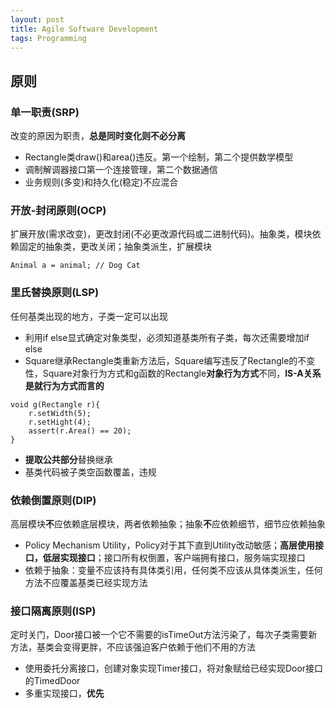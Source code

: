 ```yaml
---
layout: post
title: Agile Software Development
tags: Programming
---
```


## 原则

### 单一职责(SRP)

改变的原因为职责，**总是同时变化则不必分离**

- Rectangle类draw()和area()违反。第一个绘制，第二个提供数学模型
- 调制解调器接口第一个连接管理，第二个数据通信
- 业务规则(多变)和持久化(稳定)不应混合

### 开放-封闭原则(OCP)

扩展开放(需求改变)，更改封闭(不必更改源代码或二进制代码)。抽象类，模块依赖固定的抽象类，更改关闭；抽象类派生，扩展模块
```
Animal a = animal; // Dog Cat
```

### 里氏替换原则(LSP)

任何基类出现的地方，子类一定可以出现
- 利用if else显式确定对象类型，必须知道基类所有子类，每次还需要增加if else
- Square继承Rectangle类重新方法后，Square编写违反了Rectangle的不变性，Square对象行为方式和g函数的Rectangle**对象行为方式**不同，**IS-A关系是就行为方式而言的**
```
void g(Rectangle r){
	r.setWidth(5);
	r.setHight(4);
	assert(r.Area() == 20);
}
```
- **提取公共部分**替换继承
- 基类代码被子类空函数覆盖，违规

### 依赖倒置原则(DIP)

高层模块**不**应依赖底层模块，两者依赖抽象；抽象**不**应依赖细节，细节应依赖抽象

- Policy Mechanism Utility，Policy对于其下直到Utility改动敏感；**高层使用接口，低层实现接口**；接口所有权倒置，客户端拥有接口，服务端实现接口
- 依赖于抽象：变量不应该持有具体类引用，任何类不应该从具体类派生，任何方法不应覆盖基类已经实现方法

### 接口隔离原则(ISP)

定时关门，Door接口被一个它不需要的isTimeOut方法污染了，每次子类需要新方法，基类会变得更胖，不应该强迫客户依赖于他们不用的方法

- 使用委托分离接口，创建对象实现Timer接口，将对象赋给已经实现Door接口的TimedDoor
- 多重实现接口，**优先**